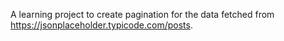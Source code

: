 A learning project to create pagination for the data fetched from https://jsonplaceholder.typicode.com/posts.
